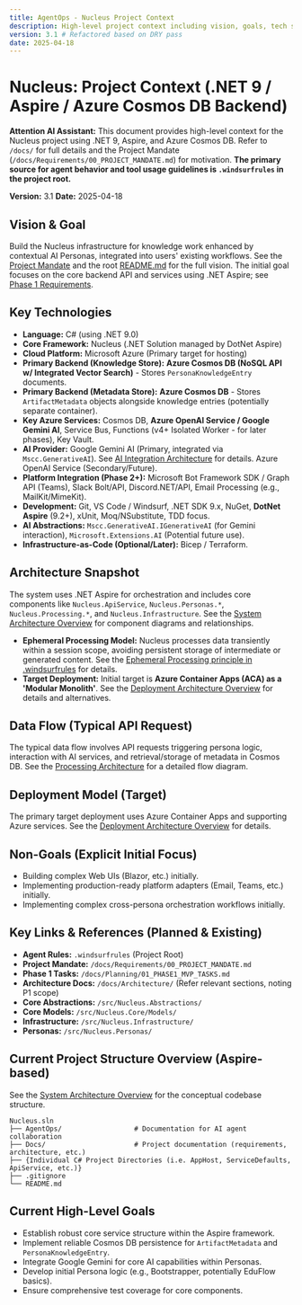 ```yaml
---
title: AgentOps - Nucleus Project Context
description: High-level project context including vision, goals, tech stack, and links to detailed architecture.
version: 3.1 # Refactored based on DRY pass
date: 2025-04-18
---
```


# Nucleus: Project Context (.NET 9 / Aspire / Azure Cosmos DB Backend)

**Attention AI Assistant:** This document provides high-level context for the Nucleus project using .NET 9, Aspire, and Azure Cosmos DB. Refer to `/docs/` for full details and the Project Mandate (`/docs/Requirements/00_PROJECT_MANDATE.md`) for motivation. **The primary source for agent behavior and tool usage guidelines is `.windsurfrules` in the project root.**

**Version:** 3.1
**Date:** 2025-04-18

## Vision & Goal

Build the Nucleus infrastructure for knowledge work enhanced by contextual AI Personas, integrated into users' existing workflows. See the [Project Mandate](../../Docs/Requirements/00_PROJECT_MANDATE.md) and the root [README.md](../../README.md) for the full vision. The initial goal focuses on the core backend API and services using .NET Aspire; see [Phase 1 Requirements](../../Docs/Requirements/01_REQUIREMENTS_PHASE1_MVP_CONSOLE.md).

## Key Technologies

*   **Language:** C# (using .NET 9.0)
*   **Core Framework:** Nucleus (.NET Solution managed by DotNet Aspire)
*   **Cloud Platform:** Microsoft Azure (Primary target for hosting)
*   **Primary Backend (Knowledge Store):** **Azure Cosmos DB (NoSQL API w/ Integrated Vector Search)** - Stores `PersonaKnowledgeEntry` documents.
*   **Primary Backend (Metadata Store):** **Azure Cosmos DB** - Stores `ArtifactMetadata` objects alongside knowledge entries (potentially separate container).
*   **Key Azure Services:** Cosmos DB, **Azure OpenAI Service / Google Gemini AI**, Service Bus, Functions (v4+ Isolated Worker - for later phases), Key Vault.
*   **AI Provider:** Google Gemini AI (Primary, integrated via `Mscc.GenerativeAI`). See [AI Integration Architecture](../../Docs/Architecture/08_ARCHITECTURE_AI_INTEGRATION.md) for details. Azure OpenAI Service (Secondary/Future).
*   **Platform Integration (Phase 2+):** Microsoft Bot Framework SDK / Graph API (Teams), Slack Bolt/API, Discord.NET/API, Email Processing (e.g., MailKit/MimeKit).
*   **Development:** Git, VS Code / Windsurf, .NET SDK 9.x, NuGet, **DotNet Aspire** (9.2+), xUnit, Moq/NSubstitute, TDD focus.
*   **AI Abstractions:** `Mscc.GenerativeAI.IGenerativeAI` (for Gemini interaction), `Microsoft.Extensions.AI` (Potential future use).
*   **Infrastructure-as-Code (Optional/Later):** Bicep / Terraform.

## Architecture Snapshot

The system uses .NET Aspire for orchestration and includes core components like `Nucleus.ApiService`, `Nucleus.Personas.*`, `Nucleus.Processing.*`, and `Nucleus.Infrastructure`. See the [System Architecture Overview](../../Docs/Architecture/00_ARCHITECTURE_OVERVIEW.md) for component diagrams and relationships.

*   **Ephemeral Processing Model:** Nucleus processes data transiently within a session scope, avoiding persistent storage of intermediate or generated content. See the [Ephemeral Processing principle in .windsurfrules](../.windsurfrules) for details.
*   **Target Deployment:** Initial target is **Azure Container Apps (ACA) as a 'Modular Monolith'**. See the [Deployment Architecture Overview](../../Docs/Architecture/07_ARCHITECTURE_DEPLOYMENT.md) for details and alternatives.

## Data Flow (Typical API Request)

The typical data flow involves API requests triggering persona logic, interaction with AI services, and retrieval/storage of metadata in Cosmos DB. See the [Processing Architecture](../../Docs/Architecture/01_ARCHITECTURE_PROCESSING.md) for a detailed flow diagram.

## Deployment Model (Target)

The primary target deployment uses Azure Container Apps and supporting Azure services. See the [Deployment Architecture Overview](../../Docs/Architecture/07_ARCHITECTURE_DEPLOYMENT.md) for details.

## Non-Goals (Explicit Initial Focus)

*   Building complex Web UIs (Blazor, etc.) initially.
*   Implementing production-ready platform adapters (Email, Teams, etc.) initially.
*   Implementing complex cross-persona orchestration workflows initially.

## Key Links & References (Planned & Existing)

*   **Agent Rules:** `.windsurfrules` (Project Root)
*   **Project Mandate:** `/docs/Requirements/00_PROJECT_MANDATE.md`
*   **Phase 1 Tasks:** `/docs/Planning/01_PHASE1_MVP_TASKS.md`
*   **Architecture Docs:** `/docs/Architecture/` (Refer relevant sections, noting P1 scope)
*   **Core Abstractions:** `/src/Nucleus.Abstractions/`
*   **Core Models:** `/src/Nucleus.Core/Models/`
*   **Infrastructure:** `/src/Nucleus.Infrastructure/`
*   **Personas:** `/src/Nucleus.Personas/`

## Current Project Structure Overview (Aspire-based)

See the [System Architecture Overview](../../Docs/Architecture/00_ARCHITECTURE_OVERVIEW.md#5-high-level-codebase-structure-conceptual) for the conceptual codebase structure.

```
Nucleus.sln
├── AgentOps/                  # Documentation for AI agent collaboration
├── Docs/                      # Project documentation (requirements, architecture, etc.)
├── {Individual C# Project Directories (i.e. AppHost, ServiceDefaults, ApiService, etc.)}
├── .gitignore
└── README.md
```

## Current High-Level Goals

*   Establish robust core service structure within the Aspire framework.
*   Implement reliable Cosmos DB persistence for `ArtifactMetadata` and `PersonaKnowledgeEntry`.
*   Integrate Google Gemini for core AI capabilities within Personas.
*   Develop initial Persona logic (e.g., Bootstrapper, potentially EduFlow basics).
*   Ensure comprehensive test coverage for core components.